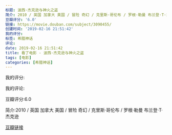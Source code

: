 ```yaml
---
标题: 波西·杰克逊与神火之盗
简介: 2010 / 英国 加拿大 美国 / 冒险 奇幻 / 克里斯·哥伦布 / 罗根·勒曼 布兰登·T·杰克逊
豆瓣评分: '6.0'
链接: https://movie.douban.com/subject/3090455/
创建时间: '2019-02-16 21:51:42'
我的评分:
标签: 希腊神话
评论:
date: 2019-02-16 21:51:42
title: 看了电影 - 波西·杰克逊与神火之盗
tags: [电影]
categories: [希腊神话]
---
```


我的评分:

我的评论:

豆瓣评分:6.0

简介:2010 / 英国 加拿大 美国 / 冒险 奇幻 / 克里斯·哥伦布 / 罗根·勒曼 布兰登·T·杰克逊

[豆瓣链接](https://movie.douban.com/subject/3090455/)

